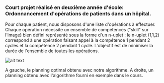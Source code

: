### Court projet réalisé en deuxième année d'école: Ordonnancement d'opérations de patients dans un hôpital.

Pour chaque patient, nous disposons d'une liste d'opérations à effectuer. Chaque opération nécessite un ensemble de compétences ("skill" sur l'image) bien défini représenté sous la forme d'un n-uplet : le n-uplet (1,1,2) correspond à une opération faisant appel à la compétence 1 pendant 2 cycles et la compétence 2 pendant 1 cycle.
L'objectif est de minimiser la durée de l'ensemble de toutes les opérations.

![alt text](https://github.com/leobeuque/Projet-d-ordonnancement/blob/main/résultats%20ordonnancement.png?raw=true)

A gauche, le planning optimal obtenu avec notre algorithme. A droite, un planning obtenu avec l'algorithme fourni en exemple dans le cours.



